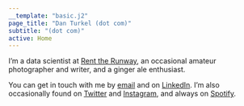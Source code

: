 ```yaml
---
__template: "basic.j2"
page_title: "Dan Turkel (dot com)"
subtitle: "(dot com)"
active: Home
---
```


I’m a data scientist at [Rent the Runway](https://www.renttherunway.com/), an occasional amateur photographer and writer, and a ginger ale enthusiast.

You can get in touch with me by [email](mailto:daturkel@gmail.com) and on [LinkedIn](https://www.linkedin.com/in/dan-turkel-773b7249/). I’m also occasionally found on [Twitter](https://twitter.com/daturkel) and [Instagram](https://www.instagram.com/daturkel/), and always on [Spotify](https://open.spotify.com/user/1286929325).
